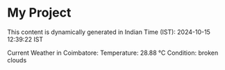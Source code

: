 # My Project

This content is dynamically generated in Indian Time (IST): 2024-10-15 12:39:22 IST


Current Weather in Coimbatore:
Temperature: 28.88 °C
Condition: broken clouds
